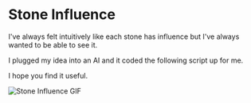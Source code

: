 # Stone Influence

I've always felt intuitively like each stone has influence but I've always
wanted to be able to see it.

I plugged my idea into an AI and it coded the following script up for me.

I hope you find it useful.

![Stone Influence GIF](influence.gif)
